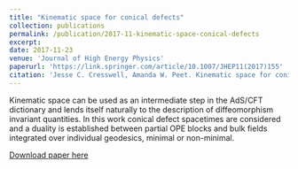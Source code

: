 ```yaml
---
title: "Kinematic space for conical defects"
collection: publications
permalink: /publication/2017-11-kinematic-space-conical-defects
excerpt: 
date: 2017-11-23
venue: 'Journal of High Energy Physics'
paperurl: 'https://link.springer.com/article/10.1007/JHEP11(2017)155'
citation: 'Jesse C. Cresswell, Amanda W. Peet. Kinematic space for conical defects. JHEP 11 (2017) 155'
---
```

Kinematic space can be used as an intermediate step in the AdS/CFT dictionary and lends itself naturally to the description of diffeomorphism invariant quantities. In this work conical defect spacetimes are considered and a duality is established between partial OPE blocks and bulk fields integrated over individual geodesics, minimal or non-minimal.

[Download paper here](http://jescresswell.github.io/files/JHEP-kinematic-space-conical-defects.pdf)
